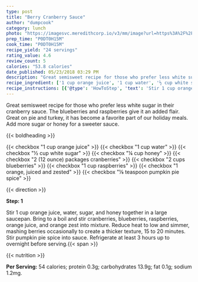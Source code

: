 ```yaml
---
type: post
title: "Berry Cranberry Sauce"
author: "dumpcook"
category: lunch
photo: "https://imagesvc.meredithcorp.io/v3/mm/image?url=https%3A%2F%2Fimages.media-allrecipes.com%2Fuserphotos%2F1857004.jpg"
prep_time: "P0DT0H15M"
cook_time: "P0DT0H15M"
recipe_yield: "24 servings"
rating_value: 4.6
review_count: 5
calories: "53.8 calories"
date_published: 05/23/2018 03:29 PM
description: "Great semisweet recipe for those who prefer less white sugar in their cranberry sauce. The blueberries and raspberries give it an added flair. Great on pie and turkey, it has become a favorite part of our holiday meals. Add more sugar or honey for a sweeter sauce."
recipe_ingredient: ['1 cup orange juice', '1 cup water', '½ cup white sugar', '¼ cup honey', '2 (12 ounce) packages cranberries', '2 cups blueberries', '1 cup raspberries', '1 orange, juiced and zested', '⅛ teaspoon pumpkin pie spice']
recipe_instructions: [{'@type': 'HowToStep', 'text': 'Stir 1 cup orange juice, water, sugar, and honey together in a large saucepan. Bring to a boil and stir cranberries, blueberries, raspberries, orange juice, and orange zest into mixture. Reduce heat to low and simmer, mashing berries occasionally to create a thicker texture, 15 to 20 minutes. Stir pumpkin pie spice into sauce. Refrigerate at least 3 hours up to overnight before serving.\n'}]
---
```


Great semisweet recipe for those who prefer less white sugar in their cranberry sauce. The blueberries and raspberries give it an added flair. Great on pie and turkey, it has become a favorite part of our holiday meals. Add more sugar or honey for a sweeter sauce. 

{{< boldheading >}}

{{< checkbox "1 cup orange juice" >}}
{{< checkbox "1 cup water" >}}
{{< checkbox "½ cup white sugar" >}}
{{< checkbox "¼ cup honey" >}}
{{< checkbox "2 (12 ounce) packages cranberries" >}}
{{< checkbox "2 cups blueberries" >}}
{{< checkbox "1 cup raspberries" >}}
{{< checkbox "1  orange, juiced and zested" >}}
{{< checkbox "⅛ teaspoon pumpkin pie spice" >}}


{{< direction >}}

**Step: 1**

Stir 1 cup orange juice, water, sugar, and honey together in a large saucepan. Bring to a boil and stir cranberries, blueberries, raspberries, orange juice, and orange zest into mixture. Reduce heat to low and simmer, mashing berries occasionally to create a thicker texture, 15 to 20 minutes. Stir pumpkin pie spice into sauce. Refrigerate at least 3 hours up to overnight before serving.{{< span >}}

{{< nutrition >}}

**Per Serving:** 54 calories; protein 0.3g; carbohydrates 13.9g; fat 0.1g; sodium 1.2mg.